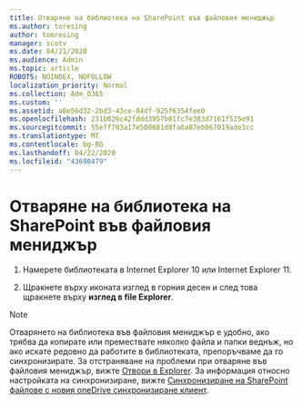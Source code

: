 ```yaml
---
title: Отваряне на библиотека на SharePoint във файловия мениджър
ms.author: toresing
author: tomresing
manager: scotv
ms.date: 04/21/2020
ms.audience: Admin
ms.topic: article
ROBOTS: NOINDEX, NOFOLLOW
localization_priority: Normal
ms.collection: Adm_O365
ms.custom: ''
ms.assetid: a8e56d32-2bd3-43ce-84df-925f6354fee0
ms.openlocfilehash: 231b026c42fddd3957b01fc7e383d7161f525e91
ms.sourcegitcommit: 55eff703a17e500681d8fa6a87eb067019ade3cc
ms.translationtype: MT
ms.contentlocale: bg-BG
ms.lasthandoff: 04/22/2020
ms.locfileid: "43698479"
---
```

# <a name="open-a-sharepoint-library-in-file-explorer"></a>Отваряне на библиотека на SharePoint във файловия мениджър

1. Намерете библиотеката в Internet Explorer 10 или Internet Explorer 11. 
    
2. Щракнете върху иконата изглед в горния десен и след това щракнете върху **изглед в file Explorer**.
    
> [!NOTE]
> Отварянето на библиотека във файловия мениджър е удобно, ако трябва да копирате или премествате няколко файла и папки веднъж, но ако искате редовно да работите в библиотеката, препоръчваме да го синхронизирате. За отстраняване на проблеми при отваряне във файловия мениджър, вижте [Отвори в Explorer](https://go.microsoft.com/fwlink/?linkid=871665). За информация относно настройката на синхронизиране, вижте [Синхронизиране на SharePoint файлове с новия oneDrive синхронизиране клиент](https://go.microsoft.com/fwlink/?linkid=871666). 
  

